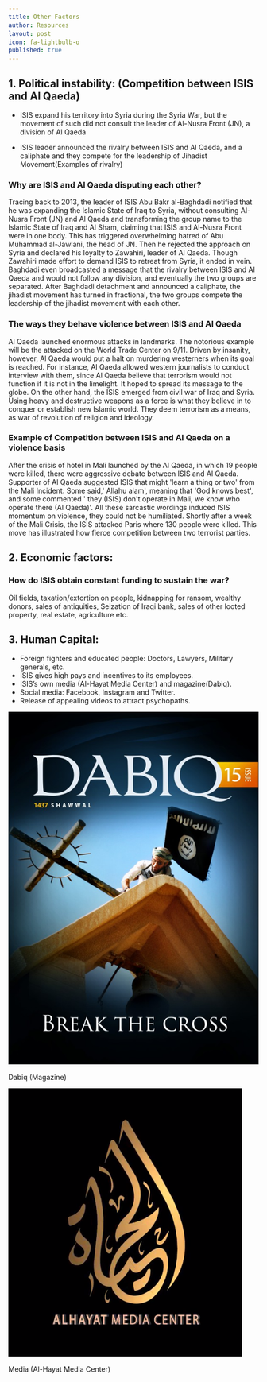```yaml
---
title: Other Factors
author: Resources
layout: post
icon: fa-lightbulb-o
published: true
---
```

## 1. Political instability: (Competition between ISIS and Al Qaeda)

- ISIS expand his territory into Syria during the Syria War, but the movement of such did not consult the leader of Al-Nusra Front (JN), a division of Al Qaeda

- ISIS leader announced the rivalry between ISIS and Al Qaeda, and a caliphate and they compete for the leadership of Jihadist Movement(Examples of rivalry)

### Why are ISIS and Al Qaeda disputing each other?
Tracing back to 2013, the leader of ISIS Abu Bakr al-Baghdadi notified that he was
expanding the Islamic State of Iraq to Syria, without consulting Al-Nusra Front (JN)
and Al Qaeda and transforming the group name to the Islamic State of Iraq and Al
Sham, claiming that ISIS and Al-Nusra Front were in one body. This has triggered
overwhelming hatred of Abu Muhammad al-Jawlani, the head of JN. Then he
rejected the approach on Syria and declared his loyalty to Zawahiri, leader of Al
Qaeda. Though Zawahiri made effort to demand ISIS to retreat from Syria, it ended
in vein. Baghdadi even broadcasted a message that the rivalry between ISIS and Al
Qaeda and would not follow any division, and eventually the two groups are
separated. After Baghdadi detachment and announced a caliphate, the jihadist
movement has turned in fractional, the two groups compete the leadership of the
jihadist movement with each other.

### The ways they behave violence between ISIS and Al Qaeda
Al Qaeda launched enormous attacks in landmarks. The notorious example will be
the attacked on the World Trade Center on 9/11. Driven by insanity, however, Al
Qaeda would put a halt on murdering westerners when its goal is reached. For
instance, Al Qaeda allowed western journalists to conduct interview with them, since
Al Qaeda believe that terrorism would not function if it is not in the limelight. It
hoped to spread its message to the globe. On the other hand, the ISIS emerged from
civil war of Iraq and Syria. Using heavy and destructive weapons as a force is what they believe in to conquer or establish new Islamic world. They deem terrorism as a
means, as war of revolution of religion and ideology.

### Example of Competition between ISIS and Al Qaeda on a violence basis
After the crisis of hotel in Mali launched by the Al Qaeda, in which 19 people were
killed, there were aggressive debate between ISIS and Al Qaeda. Supporter of Al
Qaeda suggested ISIS that might 'learn a thing or two' from the Mali Incident. Some
said,' Allahu alam', meaning that 'God knows best', and some commented ' they
(ISIS) don't operate in Mali, we know who operate there (Al Qaeda)'. All these
sarcastic wordings induced ISIS momentum on violence, they could not be
humiliated. Shortly after a week of the Mali Crisis, the ISIS attacked Paris where 130
people were killed. This move has illustrated how fierce competition between two
terrorist parties.

## 2. Economic factors:

### How do ISIS obtain constant funding to sustain the war?
Oil fields, taxation/extortion on people, kidnapping for ransom, wealthy donors, sales of antiquities, Seization of Iraqi bank, sales of other looted property, real estate, agriculture etc.

## 3. Human Capital: 
- Foreign fighters and educated people: Doctors, Lawyers, Military generals, etc. 
- ISIS gives high pays and incentives to its employees. 
- ISIS’s own media (Al-Hayat Media Center) and magazine(Dabiq). 
- Social media: Facebook, Instagram and Twitter. 
- Release of appealing videos to attract psychopaths.

![dt3.jpg](/assets/images/dabiq.jpg)

Dabiq (Magazine)

![dt3.png](/assets/images/media.png)

Media (Al-Hayat Media Center)
